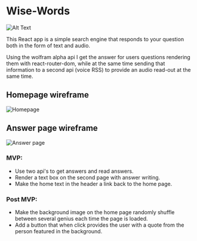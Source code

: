 # Wise-Words
![Alt Text](https://media.giphy.com/media/vFKqnCdLPNOKc/giphy.gif)

This React app is a simple search engine that responds to your question both in the form of text and audio.

Using the wolfram alpha api I get the answer for users questions rendering them with react-router-dom, while at the same time sending that information to a second api (voice RSS) to provide an audio read-out at the same time.

## Homepage wireframe
![Homepage](https://i.imgur.com/khUdKgt.jpg)
## Answer page wireframe
![Answer page](https://i.imgur.com/khUdKgt.jpg)

### MVP:
* Use two api's to get answers and read answers.
* Render a text box on the second page with answer writing.
* Make the home text in the header a link back to the home page.

### Post MVP:
* Make the background image on the home page randomly shuffle between several genius each time the page is loaded.
* Add a button that when click provides the user with a quote from the person featured in the background.
